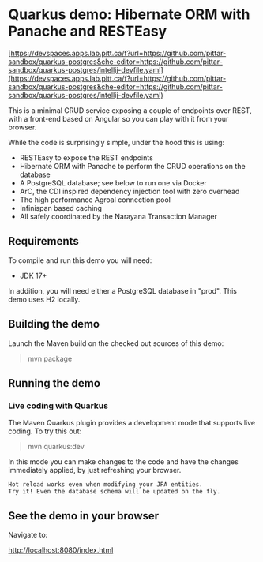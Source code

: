# Quarkus demo: Hibernate ORM with Panache and RESTEasy

[https://devspaces.apps.lab.pitt.ca/f?url=https://github.com/pittar-sandbox/quarkus-postgres&che-editor=https://github.com/pittar-sandbox/quarkus-postgres/intellij-devfile.yaml](https://devspaces.apps.lab.pitt.ca/f?url=https://github.com/pittar-sandbox/quarkus-postgres&che-editor=https://github.com/pittar-sandbox/quarkus-postgres/intellij-devfile.yaml)


This is a minimal CRUD service exposing a couple of endpoints over REST,
with a front-end based on Angular so you can play with it from your browser.

While the code is surprisingly simple, under the hood this is using:
 - RESTEasy to expose the REST endpoints
 - Hibernate ORM with Panache to perform the CRUD operations on the database
 - A PostgreSQL database; see below to run one via Docker
 - ArC, the CDI inspired dependency injection tool with zero overhead
 - The high performance Agroal connection pool
 - Infinispan based caching
 - All safely coordinated by the Narayana Transaction Manager

## Requirements

To compile and run this demo you will need:

- JDK 17+

In addition, you will need either a PostgreSQL database in "prod".  This demo uses H2 locally.

## Building the demo

Launch the Maven build on the checked out sources of this demo:

> mvn package

## Running the demo

### Live coding with Quarkus

The Maven Quarkus plugin provides a development mode that supports
live coding. To try this out:

> mvn quarkus:dev

In this mode you can make changes to the code and have the changes immediately applied, by just refreshing your browser.

    Hot reload works even when modifying your JPA entities.
    Try it! Even the database schema will be updated on the fly.

## See the demo in your browser

Navigate to:

<http://localhost:8080/index.html>
